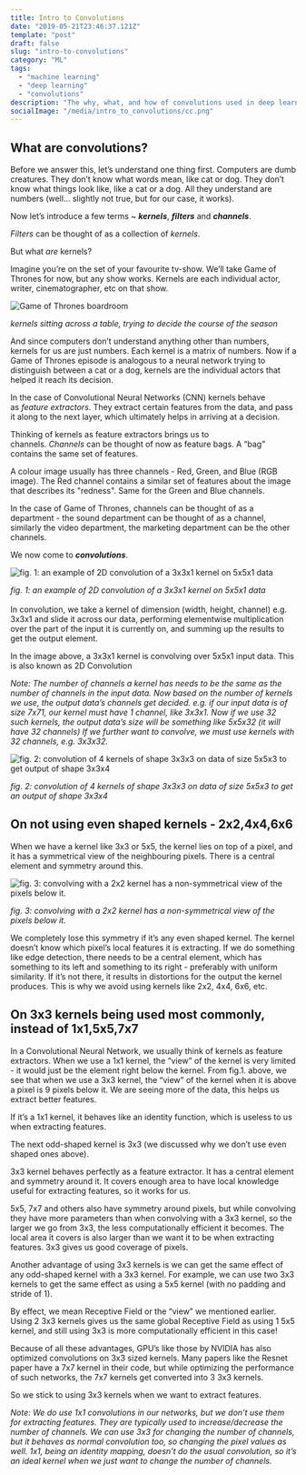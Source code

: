 ```yaml
---
title: Intro to Convolutions
date: "2019-05-21T23:46:37.121Z"
template: "post"
draft: false
slug: "intro-to-convolutions"
category: "ML"
tags:
  - "machine learning"
  - "deep learning"
  - "convolutions"
description: "The why, what, and how of convolutions used in deep learning"
socialImage: "/media/intro_to_convolutions/cc.png"
---
```

## What are convolutions?

Before we answer this, let’s understand one thing first. Computers are dumb creatures. They don’t know what words mean, like cat or dog. They don’t know what things look like, like a cat or a dog. All they understand are numbers (well… slightly not true, but for our case, it works).

Now let’s introduce a few terms ~ ***kernels***, ***filters*** and ***channels***.

*Filters* can be thought of as a collection of *kernels*.

But what *are* kernels?

Imagine you’re on the set of your favourite tv-show. We’ll take Game of Thrones for now, but any show works. Kernels are each individual actor, writer, cinematographer, etc on that show.

![Game of Thrones boardroom](/media/intro_to_convolutions/gotkernels.png "kernels sitting across a table, trying to decide the course of the season")

*kernels sitting across a table, trying to decide the course of the season*



And since computers don’t understand anything other than numbers, kernels for us are just numbers. Each kernel is a matrix of numbers. Now if a Game of Thrones episode is analogous to a neural network trying to distinguish between a cat or a dog, kernels are the individual actors that helped it reach its decision.

In the case of Convolutional Neural Networks (CNN) kernels behave as *feature* *extractors*. They extract certain features from the data, and pass it along to the next layer, which ultimately helps in arriving at a decision.

Thinking of kernels as feature extractors brings us to channels. *Channels* can be thought of now as feature bags. A “bag” contains the same set of features.

A colour image usually has three channels - Red, Green, and Blue (RGB image). The Red channel contains a similar set of features about the image that describes its "redness". Same for the Green and Blue channels.

In the case of Game of Thrones, channels can be thought of as a department - the sound department can be thought of as a channel, similarly the video department, the marketing department can be the other channels.

We now come to ***convolutions***.

![](/media/intro_to_convolutions/2dconv-84a92b2e7cce6f31ad9fba1e57841198.gif "fig. 1: an example of 2D convolution of a 3x3x1 kernel on 5x5x1 data")

*fig. 1: an example of 2D convolution of a 3x3x1 kernel on 5x5x1 data*\
\
In convolution, we take a kernel of dimension (width, height, channel) e.g. 3x3x1 and slide it across our data, performing elementwise multiplication over the part of the input it is currently on, and summing up the results to get the output element.

In the image above, a 3x3x1 kernel is convolving over 5x5x1 input data. This is also known as 2D Convolution

*Note: The number of channels a kernel has needs to be the same as the number of channels in the input data. Now based on the number of kernels we use, the output data’s channels get decided. e.g. if our input data is of size 7x71, our kernel must have 1 channel, like 3x3x1. Now if we use 32 such kernels, the output data’s size will be something like 5x5x32 (it will have 32 channels) If we further want to convolve, we must use kernels with 32 channels, e.g. 3x3x32.*

![](/media/intro_to_convolutions/conv-84deaf2954585b37a73fbcf84bc3cf6e.gif "fig. 2: convolution of 4 kernels of shape 3x3x3 on data of size 5x5x3 to get output of shape 3x3x4")

*fig. 2: convolution of 4 kernels of shape 3x3x3 on data of size 5x5x3 to get an output of shape 3x3x4*

## On not using even shaped kernels - 2x2,4x4,6x6

When we have a kernel like 3x3 or 5x5, the kernel lies on top of a pixel, and it has a symmetrical view of the neighbouring pixels. There is a central element and symmetry around this.

![fig. 3: convolving with a 2x2 kernel has a non-symmetrical view of the pixels below it.](/media/intro_to_convolutions/2x2kernel.png "fig. 3: convolving with a 2x2 kernel has a non-symmetrical view of the pixels below it.")

*fig. 3: convolving with a 2x2 kernel has a non-symmetrical view of the pixels below it.*

We completely lose this symmetry if it’s any even shaped kernel. The kernel doesn’t know which pixel’s local features it is extracting. If we do something like edge detection, there needs to be a central element, which has something to its left and something to its right - preferably with uniform similarity. If it’s not there, it results in distortions for the output the kernel produces. This is why we avoid using kernels like 2x2, 4x4, 6x6, etc.

## On 3x3 kernels being used most commonly, instead of 1x1,5x5,7x7

In a Convolutional Neural Network, we usually think of kernels as feature extractors. When we use a 1x1 kernel, the “view” of the kernel is very limited - it would just be the element right below the kernel. From fig.1. above, we see that when we use a 3x3 kernel, the “view” of the kernel when it is above a pixel is 9 pixels below it. We are seeing more of the data, this helps us extract better features.

If it’s a 1x1 kernel, it behaves like an identity function, which is useless to us when extracting features.

The next odd-shaped kernel is 3x3 (we discussed why we don’t use even shaped ones above).

3x3 kernel behaves perfectly as a feature extractor. It has a central element and symmetry around it. It covers enough area to have local knowledge useful for extracting features, so it works for us.

5x5, 7x7 and others also have symmetry around pixels, but while convolving they have more parameters than when convolving with a 3x3 kernel, so the larger we go from 3x3, the less computationally efficient it becomes. The local area it covers is also larger than we want it to be when extracting features. 3x3 gives us good coverage of pixels.

Another advantage of using 3x3 kernels is we can get the same effect of any odd-shaped kernel with a 3x3 kernel. For example, we can use two 3x3 kernels to get the same effect as using a 5x5 kernel (with no padding and stride of 1).

By effect, we mean Receptive Field or the “view” we mentioned earlier. Using 2 3x3 kernels gives us the same global Receptive Field as using 1 5x5 kernel, and still using 3x3 is more computationally efficient in this case!

Because of all these advantages, GPU’s like those by NVIDIA has also optimized convolutions on 3x3 sized kernels. Many papers like the Resnet paper have a 7x7 kernel in their code, but while optimizing the performance of such networks, the 7x7 kernels get converted into 3 3x3 kernels.

So we stick to using 3x3 kernels when we want to extract features.

*Note: We do use 1x1 convolutions in our networks, but we don’t use them for extracting features. They are typically used to increase/decrease the number of channels. We can use 3x3 for changing the number of channels, but it behaves as normal convolution too, so changing the pixel values as well. 1x1, being an identity mapping, doesn’t do the usual convolution, so it’s an ideal kernel when we just want to change the number of channels.*